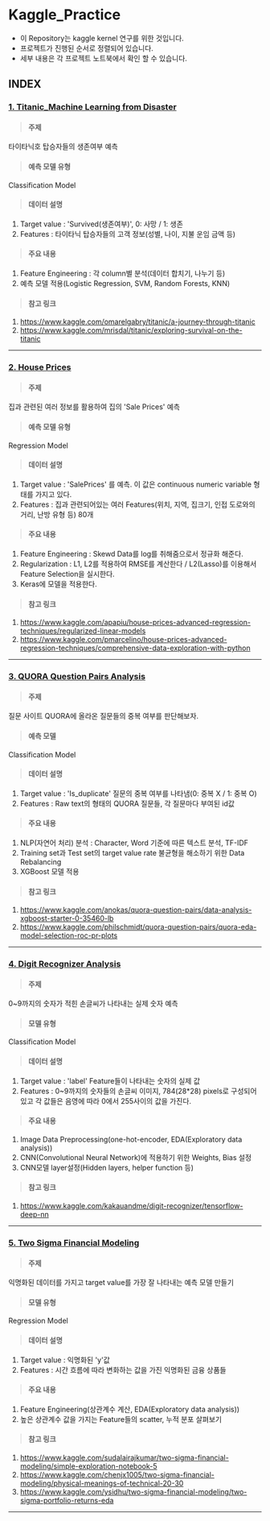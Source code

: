 # Kaggle_Practice
- 이 Repository는 kaggle kernel 연구를 위한 것입니다.
- 프로젝트가 진행된 순서로 정렬되어 있습니다. 
- 세부 내용은 각 프로젝트 노트북에서 확인 할 수 있습니다. 

## INDEX
### [1. Titanic_Machine Learning from Disaster](https://github.com/Kylekoh/Kaggle_Practice/blob/master/Titanic/Titanic%20Analysis.ipynb)

> #### 주제
   타이타닉호 탑승자들의 생존여부 예측

> #### 예측 모델 유형
   Classification Model

> #### 데이터 설명 
1. Target value : 'Survived(생존여부)', 0: 사망 / 1: 생존
1. Features : 타이타닉 탑승자들의 고객 정보(성별, 나이, 지불 운임 금액 등)
		   
> #### 주요 내용 
1. Feature Engineering : 각 column별 분석(데이터 합치기, 나누기 등) 
1. 예측 모델 적용(Logistic Regression, SVM, Random Forests, KNN)

> #### 참고 링크
1. https://www.kaggle.com/omarelgabry/titanic/a-journey-through-titanic
1. https://www.kaggle.com/mrisdal/titanic/exploring-survival-on-the-titanic
--------------------------------------------------------------

### [2. House Prices](https://github.com/Kylekoh/Kaggle_Practice/blob/master/House%20Prices/House%20Prices%20Analysis.ipynb)
> #### 주제
  집과 관련된 여러 정보를 활용하여 집의 'Sale Prices' 예측
  
> #### 예측 모델 유형
  Regression Model
  
> #### 데이터 설명 
1. Target value : 'SalePrices' 를 예측. 이 값은 continuous numeric variable 형태를 가지고 있다.
1. Features : 집과 관련되어있는 여러 Features(위치, 지역, 집크기, 인접 도로와의 거리, 난방 유형 등) 80개
		   
> #### 주요 내용 
1. Feature Engineering : Skewd Data를 log를 취해줌으로서 정규화 해준다.
1. Regularization : L1, L2를 적용하여 RMSE를 계산한다 / L2(Lasso)를 이용해서 Feature Selection을 실시한다.
1. Keras에 모델을 적용한다. 

> #### 참고 링크
1. https://www.kaggle.com/apapiu/house-prices-advanced-regression-techniques/regularized-linear-models
1. https://www.kaggle.com/pmarcelino/house-prices-advanced-regression-techniques/comprehensive-data-exploration-with-python
--------------------------------------------------------------


### [3. QUORA Question Pairs Analysis](https://github.com/Kylekoh/Kaggle_Practice/blob/master/Quora%20Question%20Pairs/Quora%20Question%20Pairs%20Analysis.ipynb)
> #### 주제
  질문 사이트 QUORA에 올라온 질문들의 중복 여부를 판단해보자.
> #### 예측 모델
  Classification Model
  
> #### 데이터 설명 
1. Target value : 'Is_duplicate' 질문의 중복 여부를 나타냄(0: 중복 X / 1: 중복 O)
1. Features : Raw text의 형태의 QUORA 질문들, 각 질문마다 부여된 id값
		   
> #### 주요 내용 
1. NLP(자연어 처리) 분석 : Character, Word 기준에 따른 텍스트 분석, TF-IDF
1. Training set과 Test set의 target value rate 불균형을 해소하기 위한 Data Rebalancing
1. XGBoost 모델 적용

> #### 참고 링크
1. https://www.kaggle.com/anokas/quora-question-pairs/data-analysis-xgboost-starter-0-35460-lb
1. https://www.kaggle.com/philschmidt/quora-question-pairs/quora-eda-model-selection-roc-pr-plots
--------------------------------------------------------------


### [4. Digit Recognizer Analysis](https://github.com/Kylekoh/Kaggle_Practice/blob/master/Digit%20Recognizer/Digit%20Recognizer%20Anaysis.ipynb)
> #### 주제
  0~9까지의 숫자가 적힌 손글씨가 나타내는 실제 숫자 예측
> #### 모델 유형
  Classification Model
  
> #### 데이터 설명 
1. Target value : 'label' Feature들이 나타내는 숫자의 실제 값
1. Features : 0~9까지의 숫자들의 손글씨 이미지, 784(28*28) pixels로 구성되어 있고 각 값들은 음영에 따라 0에서 255사이의 값을 가진다.
		   
> #### 주요 내용 
1. Image Data Preprocessing(one-hot-encoder, EDA(Exploratory data analysis))
1. CNN(Convolutional Neural Network)에 적용하기 위한 Weights, Bias 설정
1. CNN모델 layer설정(Hidden layers, helper function 등)

> #### 참고 링크
1. https://www.kaggle.com/kakauandme/digit-recognizer/tensorflow-deep-nn
--------------------------------------------------------------


### [5. Two Sigma Financial Modeling](https://github.com/Kylekoh/Kaggle_Practice/blob/master/Two%20Sigma%20Financial%20Modeling/Two%20Sigma%20Financial%20Modeling%20anaysis.ipynb)
> #### 주제
  익명화된 데이터를 가지고 target value를 가장 잘 나타내는 예측 모델 만들기
  
> #### 모델 유형
  Regression Model
  
> #### 데이터 설명 
1. Target value : 익명화된 'y'값
1. Features : 시간 흐름에 따라 변화하는 값을 가진 익명화된 금융 상품들
		   
> #### 주요 내용 
1. Feature Engineering(상관계수 계산, EDA(Exploratory data analysis))
1. 높은 상관계수 값을 가지는 Feature들의 scatter, 누적 분포 살펴보기

> #### 참고 링크
1. https://www.kaggle.com/sudalairajkumar/two-sigma-financial-modeling/simple-exploration-notebook-5
1. https://www.kaggle.com/chenjx1005/two-sigma-financial-modeling/physical-meanings-of-technical-20-30
1. https://www.kaggle.com/ysidhu/two-sigma-financial-modeling/two-sigma-portfolio-returns-eda
-------------------------------------------------------------



	
